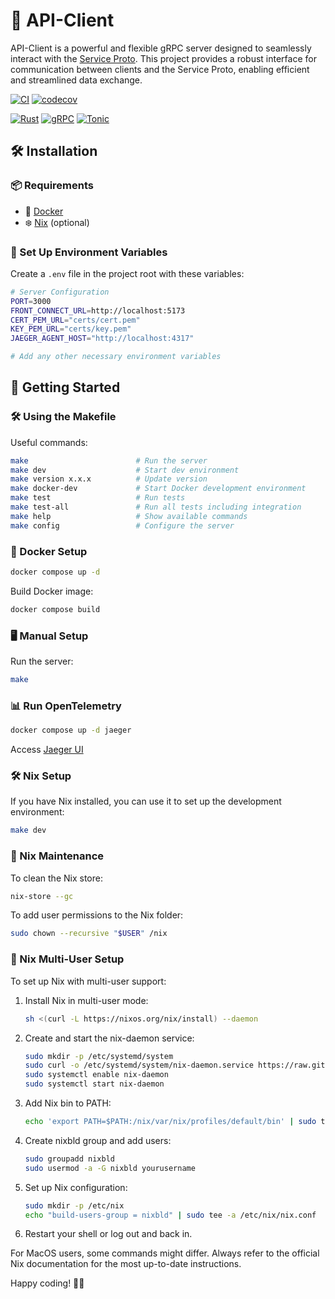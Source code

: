 # 🚀 API-Client

API-Client is a powerful and flexible gRPC server designed to seamlessly interact with the [Service Proto](https://github.com/Linzell/SRC-Proto). This project provides a robust interface for communication between clients and the Service Proto, enabling efficient and streamlined data exchange.

[![CI](https://github.com/Linzell/API-Client/actions/workflows/CI.yml/badge.svg?branch=main)](https://github.com/Linzell/API-Client/actions/workflows/CI.yml)
[![codecov](https://codecov.io/gh/Linzell/API-Client/branch/main/graph/badge.svg?token=4TBIXUE2YV)](https://codecov.io/gh/Linzell/API-Client)

[![Rust](https://img.shields.io/badge/Rust-000000?style=for-the-badge&logo=rust&logoColor=white)](https://www.rust-lang.org/)
[![gRPC](https://img.shields.io/badge/gRPC-244c5a?style=for-the-badge&logo=grpc&logoColor=white)](https://grpc.io/)
[![Tonic](https://img.shields.io/badge/Tonic-00ADD8?style=for-the-badge&logo=rust&logoColor=white)](https://github.com/hyperium/tonic)

## 🛠️ Installation

### 📦 Requirements

- 🐳 [Docker](https://www.docker.com/)
- ❄️ [Nix](https://nixos.org/download.html) (optional)

### 🔑 Set Up Environment Variables

Create a `.env` file in the project root with these variables:

```bash
# Server Configuration
PORT=3000
FRONT_CONNECT_URL=http://localhost:5173
CERT_PEM_URL="certs/cert.pem"
KEY_PEM_URL="certs/key.pem"
JAEGER_AGENT_HOST="http://localhost:4317"

# Add any other necessary environment variables
```

## 🚀 Getting Started

### 🛠️ Using the Makefile

Useful commands:

```bash
make                        # Run the server
make dev                    # Start dev environment
make version x.x.x          # Update version
make docker-dev             # Start Docker development environment
make test                   # Run tests
make test-all               # Run all tests including integration
make help                   # Show available commands
make config                 # Configure the server
```

### 🐳 Docker Setup

```bash
docker compose up -d
```

Build Docker image:
```bash
docker compose build
```

### 🖥️ Manual Setup

Run the server:
```bash
make
```

### 📊 Run OpenTelemetry

```bash
docker compose up -d jaeger
```

Access [Jaeger UI](http://localhost:16686/)

### 🛠️ Nix Setup

If you have Nix installed, you can use it to set up the development environment:

```bash
make dev
```

### 🧹 Nix Maintenance

To clean the Nix store:

```bash
nix-store --gc
```

To add user permissions to the Nix folder:

```bash
sudo chown --recursive "$USER" /nix
```

### 👥 Nix Multi-User Setup

To set up Nix with multi-user support:

1. Install Nix in multi-user mode:
   ```bash
   sh <(curl -L https://nixos.org/nix/install) --daemon
   ```

2. Create and start the nix-daemon service:
   ```bash
   sudo mkdir -p /etc/systemd/system
   sudo curl -o /etc/systemd/system/nix-daemon.service https://raw.githubusercontent.com/NixOS/nix/master/etc/systemd/nix-daemon.service
   sudo systemctl enable nix-daemon
   sudo systemctl start nix-daemon
   ```

3. Add Nix bin to PATH:
   ```bash
   echo 'export PATH=$PATH:/nix/var/nix/profiles/default/bin' | sudo tee -a /etc/profile
   ```

4. Create nixbld group and add users:
   ```bash
   sudo groupadd nixbld
   sudo usermod -a -G nixbld yourusername
   ```

5. Set up Nix configuration:
   ```bash
   sudo mkdir -p /etc/nix
   echo "build-users-group = nixbld" | sudo tee -a /etc/nix/nix.conf
   ```

6. Restart your shell or log out and back in.

For MacOS users, some commands might differ. Always refer to the official Nix documentation for the most up-to-date instructions.

Happy coding! 🎈🎊
